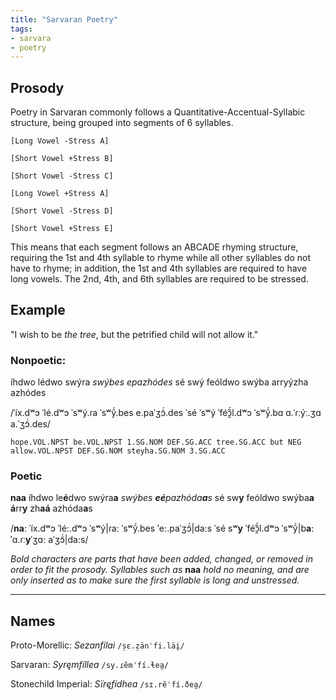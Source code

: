 ```yaml
---
title: "Sarvaran Poetry"
tags:
- sarvara
- poetry
---
```

## Prosody
Poetry in Sarvaran commonly follows a Quantitative-Accentual-Syllabic structure, being grouped into segments of 6 syllables.

`[Long Vowel -Stress A]`

`[Short Vowel +Stress B]`

`[Short Vowel -Stress C]`

`[Long Vowel +Stress A]`

`[Short Vowel -Stress D]`

`[Short Vowel +Stress E]` 

This means that each segment follows an ABCADE rhyming structure, requiring the 1st and 4th syllable to rhyme while all other syllables do not have to rhyme; in addition, the 1st and 4th syllables are required to have long vowels. The 2nd, 4th, and 6th syllables are required to be stressed.

## Example
"I wish to be *the tree*, but the petrified child will not allow it."

### Nonpoetic: 
íhdwo lédwo swýra *swýbes epazhódes* sé swý feóldwo swýba arryýzha azhódes

/ˈíx.dʷɔ ˈlé.dʷɔ ˈsʷý.ɾa ˈsʷỹ́.bes e.paˈʒɔ̃́.des ˈsé ˈsʷý ˈféɔ̯̃́l.dʷɔ ˈsʷỹ́.bɑ ɑ.ˈɾːýː.ʒɑ a.ˈʒɔ̃́.des/

`hope.VOL.NPST be.VOL.NPST 1.SG.NOM DEF.SG.ACC tree.SG.ACC but NEG allow.VOL.NPST DEF.SG.NOM steyha.SG.NOM 3.SG.ACC`

### Poetic
**naa** íhdwo le**é**dwo swýra**a** *swýbes **eé**pazhóda**a**s* sé sw**y** feóldwo swýba**a** **á**rr**y** zh**aá** azhóda**a**s

/**naː** ˈíx.dʷɔ ˈlé**ː**.dʷɔ ˈsʷý|ɾa**ː** ˈsʷỹ́.bes **ˈ**e**ː**.paˈʒɔ̃́|da**ː**s ˈsé sʷ**y** ˈféɔ̯̃́l.dʷɔ ˈsʷỹ́|b**aː** **ˈ**ɑ.ɾː**y**ˈʒɑ**ː** aˈʒɔ̃́|da**ː**s/

*Bold characters are parts that have been added, changed, or removed in order to fit the prosody.*
*Syllables such as* **naa** *hold no meaning, and are only inserted as to make sure the first syllable is long and unstressed.*

---
## Names
Proto-Morellic: *Sezanfilai* `/s̠ɛ.z̠änˈfi.läi̯/`

Sarvaran: *Syręmfíllea* `/sy.ɾẽmˈfí.ɬea̯/`

Stonechild Imperial: *Sïręfídhea* `/sɪ.rẽˈfí.ðea̯/`